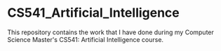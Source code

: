 # CS541_Artificial_Intelligence

This repository contains the work that I have done during my Computer Science Master's CS541: Artificial Intelligence course. 
